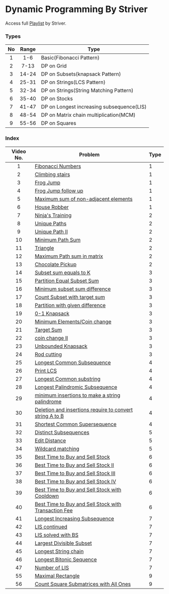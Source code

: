 # Dynamic Programming By Striver

Access full [Playlist](<(https://www.youtube.com/playlist?list=PLgUwDviBIf0qUlt5H_kiKYaNSqJ81PMMY)>) by Striver.

### Types

| No  | Range | Type                                      |
| :-: | :---: | ----------------------------------------- |
|  1  |  1-6  | Basic(Fibonacci Pattern)                  |
|  2  | 7-13  | DP on Grid                                |
|  3  | 14-24 | DP on Subsets(knapsack Pattern)           |
|  4  | 25-31 | DP on Strings(LCS Pattern)                |
|  5  | 32-34 | DP on Strings(String Matching Pattern)    |
|  6  | 35-40 | DP on Stocks                              |
|  7  | 41-47 | DP on Longest increasing subsequence(LIS) |
|  8  | 48-54 | DP on Matrix chain multiplication(MCM)    |
|  9  | 55-56 | DP on Squares                             |

### Index

| Video No. | Problem                                                                                                             | Type |
| :-------: | ------------------------------------------------------------------------------------------------------------------- | ---- |
|     1     | [Fibonacci Numbers](./1_fibonacciNumbers.md)                                                                        | 1    |
|     2     | [Climbing stairs](./2_climbingStairs.md)                                                                            | 1    |
|     3     | [Frog Jump](./3_frogJump.md)                                                                                        | 1    |
|     4     | [Frog Jump follow up](./4_KfrogJump.md)                                                                             | 1    |
|     5     | [Maximum sum of non-adjacent elements](./5_MaximumSum.md)                                                           | 1    |
|     6     | [House Robber](./6_HouseRobberII.md)                                                                                | 1    |
|     7     | [Ninja's Training](./7_ninjasTraining.md)                                                                           | 2    |
|     8     | [Unique Paths](./8_UniquePaths.md)                                                                                  | 2    |
|     9     | [Unique Path II](./9_UniquePathII.md)                                                                               | 2    |
|    10     | [Minimum Path Sum](./10_MinimumPathSum.md)                                                                          | 2    |
|    11     | [Triangle](./11.triangle.md)                                                                                        | 2    |
|    12     | [Maximum Path sum in matrix](./12_MaximumPathSum.md)                                                                | 2    |
|    13     | [Chocolate Pickup](./13_chocolatePickup.md)                                                                         | 2    |
|    14     | [Subset sum equals to K](./14_subsetSumEqualsK.md)                                                                  | 3    |
|    15     | [Partition Equal Subset Sum](./15_PartitionEqualSubsetSum.md)                                                       | 3    |
|    16     | [Minimum subset sum difference](./16_MinimumSubsetSumDifference.md)                                                 | 3    |
|    17     | [Count Subset with target sum](./17_CountSubsetWithTargetSum.md)                                                    | 3    |
|    18     | [Partition with given difference](./18_PartitionWithGivenDifference.md)                                             | 3    |
|    19     | [0-1 Knapsack](./19_0-1Knapsack.md)                                                                                 | 3    |
|    20     | [Minimum Elements/Coin change](./20_MinimumElements.md)                                                             | 3    |
|    21     | [Target Sum](./21_TargetSum.md)                                                                                     | 3    |
|    22     | [coin change II](./22_coinChangeII.md)                                                                              | 3    |
|    23     | [Unbounded Knapsack](./23_UnboundedKnapsack.md)                                                                     | 3    |
|    24     | [Rod cutting](./24_RodCutting.md)                                                                                   | 3    |
|    25     | [Longest Common Subsequence](./25_LongestCommonSubsequence.md)                                                      | 4    |
|    26     | [Print LCS](./26_PrintLCS.md)                                                                                       | 4    |
|    27     | [Longest Common substring](./27_LongestCommonSubstring.md)                                                          | 4    |
|    28     | [Longest Palindromic Subsequence](./28_LongestPalindromicSubsequence.md)                                            | 4    |
|    29     | [minimum insertions to make a string palindrome](./29_minimumInsertionsToMakeAStringPalindrome.md)                  | 4    |
|    30     | [Deletion and insertions require to convert string A to B](./30_deletionAndInsertionsRequireToConvertStringAToB.md) | 4    |
|    31     | [Shortest Common Supersequence](./31_ShortestCommonSupersequence.md)                                                | 4    |
|    32     | [Distinct Subsequences](./32_DistinctSubsequences.md)                                                               | 5    |
|    33     | [Edit Distance](./33_EditDistance.md)                                                                               | 5    |
|    34     | [Wildcard matching](./34_WildcardMatching.md)                                                                       | 5    |
|    35     | [Best Time to Buy and Sell Stock](./35_BestTimeToBuyAndSellStock.md)                                                | 6    |
|    36     | [Best Time to Buy and Sell Stock II](./36_BestTimeToBuyAndSellStockII.md)                                           | 6    |
|    37     | [Best Time to Buy and Sell Stock III](./37_BestTimeToBuyAndSellStockIII.md)                                         | 6    |
|    38     | [Best Time to Buy and Sell Stock IV](./38_BestTimeToBuyAndSellStockIV.md)                                           | 6    |
|    39     | [Best Time to Buy and Sell Stock with Cooldown](./39_BestTimeToBuyAndSellStockWithCooldown.md)                      | 6    |
|    40     | [Best Time to Buy and Sell Stock with Transaction Fee](./40_BestTimeToBuyAndSellStockWithTransactionFee.md)         | 6    |
|    41     | [Longest Increasing Subsequence](./41_LongestIncreasingSubsequence.md)                                              | 7    |
|    42     | [LIS continued](./42_LIScontinued.md)                                                                               | 7    |
|    43     | [LIS solved with BS](./43_LISsolvedWithBS.md)                                                                       | 7    |
|    44     | [Largest Divisible Subset](./44_LargestDivisibleSubset.md)                                                          | 7    |
|    45     | [Longest String chain](./45_LongestStringChain.md)                                                                  | 7    |
|    46     | [Longest Bitonic Sequence](./46_LongestBitonicSequence.md)                                                          | 7    |
|    47     | [Number of LIS](./47_NumberOfLIS.md)                                                                                | 7    |
|    55     | [Maximal Rectangle](./55_MaximalRectangle.md)                                                                       | 9    |
|    56     | [Count Square Submatrices with All Ones](./56_CountSquareSubmatricesWithAllOnes.md)                                 | 9    |
